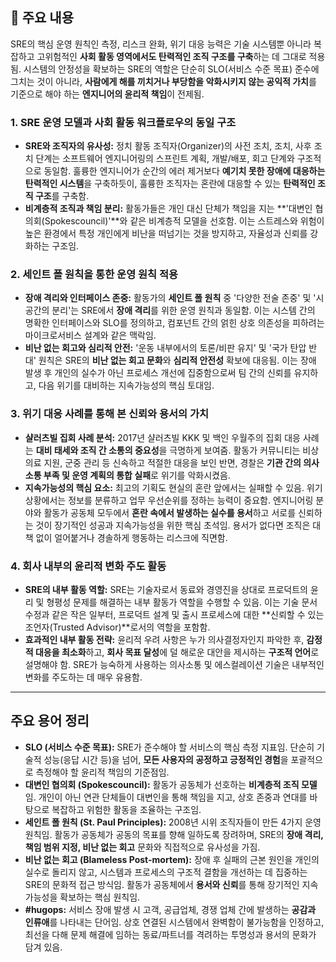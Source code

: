 ## 🧩 주요 내용

SRE의 핵심 운영 원칙인 측정, 리스크 완화, 위기 대응 능력은 기술 시스템뿐 아니라 복잡하고 고위험적인 **사회 활동 영역에서도 탄력적인 조직 구조를 구축**하는 데 그대로 적용됨. 시스템의 안정성을 확보하는 SRE의 역할은 단순히 SLO(서비스 수준 목표) 준수에 그치는 것이 아니라, **사람에게 해를 끼치거나 부당함을 악화시키지 않는 공익적 가치**를 기준으로 해야 하는 **엔지니어의 윤리적 책임**이 전제됨.

### **1. SRE 운영 모델과 사회 활동 워크플로우의 동일 구조**

- **SRE와 조직자의 유사성:** 정치 활동 조직자(Organizer)의 사전 조치, 조치, 사후 조치 단계는 소프트웨어 엔지니어링의 스프린트 계획, 개발/배포, 회고 단계와 구조적으로 동일함. 훌륭한 엔지니어가 순간의 에러 제거보다 **예기치 못한 장애에 대응하는 탄력적인 시스템**을 구축하듯이, 훌륭한 조직자는 혼란에 대응할 수 있는 **탄력적인 조직 구조**를 구축함.
- **비계층적 조직과 책임 분리:** 활동가들은 개인 대신 단체가 책임을 지는 **'대변인 협의회(Spokescouncil)'**와 같은 비계층적 모델을 선호함. 이는 스트레스와 위험이 높은 환경에서 특정 개인에게 비난을 떠넘기는 것을 방지하고, 자율성과 신뢰를 강화하는 구조임.

### **2. 세인트 폴 원칙을 통한 운영 원칙 적용**

- **장애 격리와 인터페이스 존중:** 활동가의 **세인트 폴 원칙** 중 '다양한 전술 존중' 및 '시공간의 분리'는 SRE에서 **장애 격리**를 위한 운영 원칙과 동일함. 이는 시스템 간의 명확한 인터페이스와 SLO를 정의하고, 컴포넌트 간의 얽힌 상호 의존성을 피하려는 마이크로서비스 설계와 같은 맥락임.
- **비난 없는 회고와 심리적 안전:** '운동 내부에서의 토론/비판 유지' 및 '국가 탄압 반대' 원칙은 SRE의 **비난 없는 회고 문화**와 **심리적 안전성** 확보에 대응됨. 이는 장애 발생 후 개인의 실수가 아닌 프로세스 개선에 집중함으로써 팀 간의 신뢰를 유지하고, 다음 위기를 대비하는 지속가능성의 핵심 토대임.

### **3. 위기 대응 사례를 통해 본 신뢰와 용서의 가치**

- **샬러츠빌 집회 사례 분석:** 2017년 샬러츠빌 KKK 및 백인 우월주의 집회 대응 사례는 **대비 태세와 조직 간 소통의 중요성**을 극명하게 보여줌. 활동가 커뮤니티는 비상 의료 지원, 군중 관리 등 신속하고 적절한 대응을 보인 반면, 경찰은 **기관 간의 의사소통 부족 및 운영 계획의 통합 실패**로 위기를 악화시켰음.
- **지속가능성의 핵심 요소:** 최고의 기획도 현실의 혼란 앞에서는 실패할 수 있음. 위기 상황에서는 정보를 분류하고 업무 우선순위를 정하는 능력이 중요함. 엔지니어링 분야와 활동가 공동체 모두에서 **혼란 속에서 발생하는 실수를 용서**하고 서로를 신뢰하는 것이 장기적인 성공과 지속가능성을 위한 핵심 초석임. 용서가 없다면 조직은 대책 없이 얼어붙거나 경솔하게 행동하는 리스크에 직면함.

### **4. 회사 내부의 윤리적 변화 주도 활동**

- **SRE의 내부 활동 역할:** SRE는 기술자로서 동료와 경영진을 상대로 프로덕트의 윤리 및 형평성 문제를 해결하는 내부 활동가 역할을 수행할 수 있음. 이는 기술 문서 수정과 같은 작은 일부터, 프로덕트 설계 및 출시 프로세스에 대한 **신뢰할 수 있는 조언자(Trusted Advisor)**로서의 역할을 포함함.
- **효과적인 내부 활동 전략:** 윤리적 우려 사항은 누가 의사결정자인지 파악한 후, **감정적 대응을 최소화**하고, **회사 목표 달성**에 덜 해로운 대안을 제시하는 **구조적 언어**로 설명해야 함. SRE가 능숙하게 사용하는 의사소통 및 에스컬레이션 기술은 내부적인 변화를 주도하는 데 매우 유용함.

---

## **주요 용어 정리**

- **SLO (서비스 수준 목표):** SRE가 준수해야 할 서비스의 핵심 측정 지표임. 단순히 기술적 성능(응답 시간 등)을 넘어, **모든 사용자의 공정하고 긍정적인 경험**을 포괄적으로 측정해야 할 윤리적 책임의 기준점임.
- **대변인 협의회 (Spokescouncil):** 활동가 공동체가 선호하는 **비계층적 조직 모델**임. 개인이 아닌 연관 단체들이 대변인을 통해 책임을 지고, 상호 존중과 연대를 바탕으로 복잡하고 위험한 활동을 조율하는 구조임.
- **세인트 폴 원칙 (St. Paul Principles):** 2008년 시위 조직자들이 만든 4가지 운영 원칙임. 활동가 공동체가 공동의 목표를 향해 일하도록 장려하며, SRE의 **장애 격리, 책임 범위 지정, 비난 없는 회고** 문화와 직접적으로 유사성을 가짐.
- **비난 없는 회고 (Blameless Post-mortem):** 장애 후 실패의 근본 원인을 개인의 실수로 돌리지 않고, 시스템과 프로세스의 구조적 결함을 개선하는 데 집중하는 SRE의 문화적 접근 방식임. 활동가 공동체에서 **용서와 신뢰**를 통해 장기적인 지속가능성을 확보하는 핵심 원칙임.
- **#hugops:** 서비스 장애 발생 시 고객, 공급업체, 경쟁 업체 간에 발생하는 **공감과 인류애**를 나타내는 단어임. 상호 연결된 시스템에서 완벽함이 불가능함을 인정하고, 최선을 다해 문제 해결에 임하는 동료/파트너를 격려하는 투명성과 용서의 문화가 담겨 있음.
